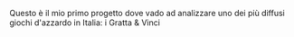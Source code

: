 Questo è il mio primo progetto dove vado ad analizzare uno dei più diffusi giochi d'azzardo in Italia: i Gratta & Vinci
